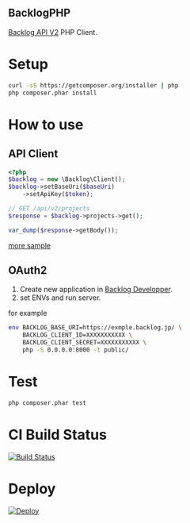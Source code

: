 BacklogPHP
---

[Backlog API V2](http://developer.nulab-inc.com/ja/docs/backlog/api/2/) PHP Client.

# Setup

```sh
curl -sS https://getcomposer.org/installer | php
php composer.phar install
```

# How to use

## API Client

```php
<?php
$backlog = new \Backlog\Client();
$backlog->setBaseUri($baseUri)
    ->setApiKey($token);

// GET /api/v2/projects
$response = $backlog->projects->get();

var_dump($response->getBody());
```

[more sample](https://github.com/m-s-modified/BacklogPHP/blob/master/sample.php)

## OAuth2

1. Create new application in [Backlog Developper](https://www.backlog.jp/developer/applications/).
2. set ENVs and run server.

for example

```sh
env BACKLOG_BASE_URI=https://exmple.backlog.jp/ \
    BACKLOG_CLIENT_ID=XXXXXXXXXXX \
    BACKLOG_CLIENT_SECRET=XXXXXXXXXXX \
    php -S 0.0.0.0:8000 -t public/
```


# Test

```sh
php composer.phar test
```

# CI Build Status

[![Build Status](https://travis-ci.org/m-s-modified/BacklogPHP.svg?branch=master)](https://travis-ci.org/m-s-modified/BacklogPHP)

# Deploy

[![Deploy](https://www.herokucdn.com/deploy/button.png)](https://heroku.com/deploy?template=https://github.com/m-s-modified/BacklogPHP/tree/heroku)
